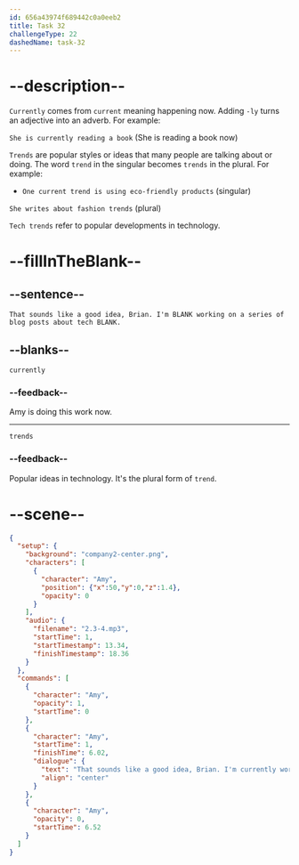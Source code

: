 ```yaml
---
id: 656a43974f689442c0a0eeb2
title: Task 32
challengeType: 22
dashedName: task-32
---
```


<!-- (Audio) Amy: That sounds like a good idea, Brian. I'm currently working on a series of blog posts about tech trends. -->

# --description--

`Currently` comes from `current` meaning happening now. Adding `-ly` turns an adjective into an adverb. For example:

`She is currently reading a book` (She is reading a book now)

`Trends` are popular styles or ideas that many people are talking about or doing. The word `trend` in the singular becomes `trends` in the plural. For example:

- `One current trend is using eco-friendly products` (singular)

`She writes about fashion trends` (plural)

`Tech trends` refer to popular developments in technology.

# --fillInTheBlank--

## --sentence--

`That sounds like a good idea, Brian. I'm BLANK working on a series of blog posts about tech BLANK.`

## --blanks--

`currently`

### --feedback--

Amy is doing this work now.

---

`trends`

### --feedback--

Popular ideas in technology. It's the plural form of `trend`.

# --scene--

```json
{
  "setup": {
    "background": "company2-center.png",
    "characters": [
      {
        "character": "Amy",
        "position": {"x":50,"y":0,"z":1.4},
        "opacity": 0
      }
    ],
    "audio": {
      "filename": "2.3-4.mp3",
      "startTime": 1,
      "startTimestamp": 13.34,
      "finishTimestamp": 18.36
    }
  },
  "commands": [
    {
      "character": "Amy",
      "opacity": 1,
      "startTime": 0
    },
    {
      "character": "Amy",
      "startTime": 1,
      "finishTime": 6.02,
      "dialogue": {
        "text": "That sounds like a good idea, Brian. I'm currently working on a series of blog posts about tech trends.",
        "align": "center"
      }
    },
    {
      "character": "Amy",
      "opacity": 0,
      "startTime": 6.52
    }
  ]
}
```
